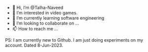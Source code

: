 - 👋 Hi, I’m @Talha-Naveed
- 👀 I’m interested in video games.
- 🌱 I’m currently learning software engineering
- 💞️ I’m looking to collaborate on ...
- 📫 How to reach me ...

PS: I am currently new to Github. I am just doing experiments on my account.
Dated 8-Jun-2023.
<!---
Talha-Naveed/Talha-Naveed is a ✨ special ✨ repository because its `README.md` (this file) appears on your GitHub profile.
You can click the Preview link to take a look at your changes.
--->
